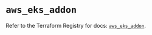 # `aws_eks_addon`

Refer to the Terraform Registry for docs: [`aws_eks_addon`](https://registry.terraform.io/providers/hashicorp/aws/4.54.0/docs/resources/eks_addon).
